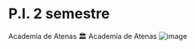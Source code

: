 # P.I. 2 semestre
 Academia de Atenas 🏛️
 Academia de Atenas ![image](https://github.com/user-attachments/assets/37294680-220f-4ddd-9472-ca560f4eabe7)

